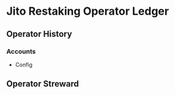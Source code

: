 # Jito Restaking Operator Ledger

## Operator History

### Accounts

- Config

## Operator Streward
